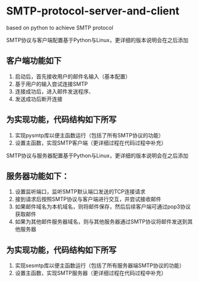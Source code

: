 # SMTP-protocol-server-and-client
based on python to achieve SMTP protocol

SMTP协议与客户端配置基于Python与Linux，更详细的版本说明会在之后添加

## 客户端功能如下
1. 启动后，首先接收用户的邮件名输入（基本配置）
2. 基于用户的输入尝试连接SMTP
3. 连接成功后，进入邮件发送程序、
4. 发送成功后断开连接

## 为实现功能，代码结构如下所写
1. 实现pysmtp库以便主函数运行（包括了所有SMTP协议的功能）
2. 设置主函数，实现SMTP客户端（更详细过程在代码过程中补充）


SMTP协议与服务器配置基于Python与Linux，更详细的版本说明会在之后添加

## 服务器功能如下：
1. 设置监听端口，监听SMTP默认端口发送的TCP连接请求
2. 接到请求后按照SMTP协议与客户端进行交互，并尝试接收邮件
3. 如果邮件域名为本机域名，则将邮件保存，然后后续客户端可通过pop3协议获取邮件
4. 如果为其他邮件服务器域名，则与其他服务器通过SMTP协议将邮件发送到其他服务器

## 为实现功能，代码结构如下所写
1. 实现sesmtp库以便主函数运行（包括了所有服务器端SMTP协议的功能）
2. 设置主函数，实现SMTP服务器（更详细过程在代码过程中补充）
